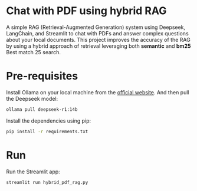 # Chat with PDF using hybrid RAG
A simple RAG (Retrieval-Augmented Generation) system using Deepseek, LangChain, and Streamlit to chat with PDFs and answer complex questions about your local documents. This project improves the accuracy of the RAG by using a hybrid approach of retrieval leveraging both **semantic** and **bm25** Best match 25 search.


# Pre-requisites
Install Ollama on your local machine from the [official website](https://ollama.com/). And then pull the Deepseek model:

```bash
ollama pull deepseek-r1:14b
```

Install the dependencies using pip:

```bash
pip install -r requirements.txt
```

# Run
Run the Streamlit app:

```bash
streamlit run hybrid_pdf_rag.py
```
